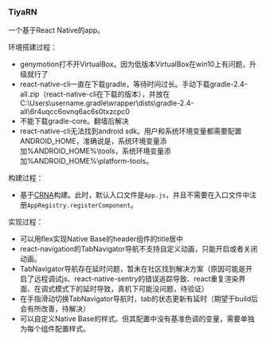 ### TiyaRN ###
一个基于React Native的app。

环境搭建过程：
- genymotion打不开VirtualBox。因为低版本VirtualBox在win10上有问题，升级就行了
- react-native-cli一直在下载gradle，等待时间过长。手动下载gradle-2.4-all.zip（react-native-cli在下载的版本），并放在C:\Users\username\.gradle\wrapper\dists\gradle-2.4-all\6r4uqcc6ovnq6ac6s0txzcpc0
- 不能下载gradle-core。翻墙后解决
- react-native-cli无法找到android sdk。用户和系统环境变量都需要配置ANDROID_HOME，准确说是，系统环境变量添加%ANDROID_HOME%\tools，系统环境变量添加%ANDROID_HOME%\platform-tools。

构建过程：  
- 基于[CRNA](https://github.com/react-community/create-react-native-app)构建。此时，默认入口文件是```App.js```，并且不需要在入口文件中注册```AppRegistry.registerComponent```。

实现过程：
- 可以用flex实现Native Base的header组件的title居中
- react-navigation的TabNavigator导航不支持自定义动画，只能开启或者关闭动画。
- TabNavigator导航存在延时问题，暂未在社区找到解决方案（原因可能是开启了远程调试js、react-native-sentry的错误追踪导致、react重复渲染界面、在调式模式下的延时导致，真机下可能没问题，待验证）
- 在手指滑动切换TabNavigator导航时，tab的状态更新有延时（期望于build后会有所改善，待解决）
- 可以自定义Native Base的样式。但其配置中没有基准色调的变量，需要单独为每个组件配置样式。
